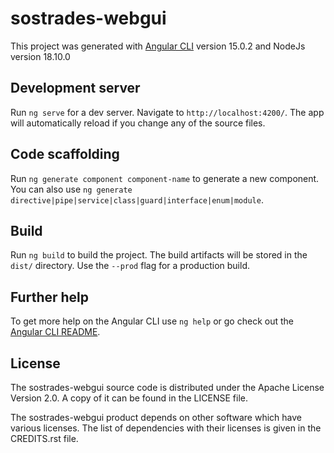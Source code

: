 # sostrades-webgui

This project was generated with [Angular CLI](https://github.com/angular/angular-cli) version 15.0.2 and NodeJs version 18.10.0

## Development server

Run `ng serve` for a dev server. Navigate to `http://localhost:4200/`. The app will automatically reload if you change any of the source files.

## Code scaffolding

Run `ng generate component component-name` to generate a new component. You can also use `ng generate directive|pipe|service|class|guard|interface|enum|module`.

## Build

Run `ng build` to build the project. The build artifacts will be stored in the `dist/` directory. Use the `--prod` flag for a production build.

## Further help

To get more help on the Angular CLI use `ng help` or go check out the [Angular CLI README](https://github.com/angular/angular-cli/blob/master/README.md).

## License
The sostrades-webgui source code is distributed under the Apache License Version 2.0.
A copy of it can be found in the LICENSE file.

The sostrades-webgui product depends on other software which have various licenses.
The list of dependencies with their licenses is given in the CREDITS.rst file.